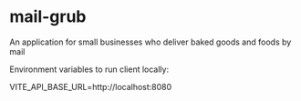 # mail-grub
An application for small businesses who deliver baked goods and foods by mail

Environment variables to run client locally:

VITE_API_BASE_URL=http://localhost:8080
